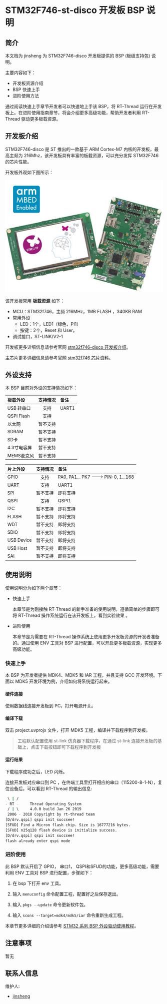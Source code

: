 # STM32F746-st-disco 开发板 BSP 说明

## 简介

本文档为 jinsheng 为 STM32F746-disco 开发板提供的 BSP (板级支持包) 说明。

主要内容如下：

- 开发板资源介绍
- BSP 快速上手
- 进阶使用方法

通过阅读快速上手章节开发者可以快速地上手该 BSP，将 RT-Thread 运行在开发板上。在进阶使用指南章节，将会介绍更多高级功能，帮助开发者利用 RT-Thread 驱动更多板载资源。

## 开发板介绍

STM32F746-disco 是 ST 推出的一款基于 ARM Cortex-M7 内核的开发板，最高主频为 216Mhz，该开发板具有丰富的板载资源，可以充分发挥 STM32F746 的芯片性能。

开发板外观如下图所示：

![board](figures/board.jpg)

该开发板常用 **板载资源** 如下：

- MCU：STM32f746，主频 216MHz，1MB FLASH ，340KB RAM
- 常用外设
  - LED：1个，LED1（绿色，PI1）
  - 按键：2个，Reset 和 User。
- 调试接口，ST-LINK/V2-1

开发板更多详细信息请参考官网 [stm32f746-disco 开发板介绍](https://www.st.com/en/evaluation-tools/32f746gdiscovery.html)。

主芯片更多详细信息请参考官网 [stm32f746 芯片资料](https://www.st.com/en/microcontrollers/stm32f746ng.html)。

## 外设支持

本 BSP 目前对外设的支持情况如下：

| **板载外设**      | **支持情况** | **备注**                              |
| :----------------- | :----------: | :------------------------------------- |
| USB 转串口   |     支持     |              UART1                  |
| QSPI Flash        |   支持    |                                       |
| 以太网            |   暂不支持    |                               |
| SDRAM             |  暂不支持     |                                       |
| SD卡              |   暂不支持   |                           |
| 4.3寸电容屏       |   暂不支持   |                               |
| MEMS麦克风        |   暂不支持   |                               |

| **片上外设** | **支持情况** |               **备注**                |
| :----------------- | :----------: | :------------------------------------- |
| GPIO         |     支持     |   PA0, PA1... PK7 ---> PIN: 0, 1...168 |
| UART         |     支持     |              UART1                  |
| SPI               |  暂不支持    | 即将支持                        |
| QSPI              |  支持    | QSPI1                        |
| I2C               |  暂不支持    | 即将支持                        |
| FLASH             |  暂不支持    | 即将支持                        |
| WDT               |  暂不支持    | 即将支持                        |
| SDIO              |   暂不支持   | 即将支持                              |
| USB Device        |   暂不支持   | 即将支持                              |
| USB Host          |   暂不支持   | 即将支持                              |
| SAI               |   暂不支持   | 即将支持                              |

## 使用说明

使用说明分为如下两个章节：

- 快速上手

    本章节是为刚接触 RT-Thread 的新手准备的使用说明，遵循简单的步骤即可将 RT-Thread 操作系统运行在该开发板上，看到实验效果 。

- 进阶使用

    本章节是为需要在 RT-Thread 操作系统上使用更多开发板资源的开发者准备的。通过使用 ENV 工具对 BSP 进行配置，可以开启更多板载资源，实现更多高级功能。


### 快速上手

本 BSP 为开发者提供 MDK4、MDK5 和 IAR 工程，并且支持 GCC 开发环境。下面以 MDK5 开发环境为例，介绍如何将系统运行起来。

#### 硬件连接

使用数据线连接开发板到 PC，打开电源开关。

#### 编译下载

双击 project.uvprojx 文件，打开 MDK5 工程，编译并下载程序到开发板。

> 工程默认配置使用 st-link 仿真器下载程序，在通过 st-link 连接开发板的基础上，点击下载按钮即可下载程序到开发板

#### 运行结果

下载程序成功之后，LED 闪烁。

连接开发板对应串口到 PC ，在终端工具里打开相应的串口（115200-8-1-N），复位设备后，可以看到 RT-Thread 的输出信息:

```bash
 \ | /
- RT -     Thread Operating System
 / | \     4.0.0 build Jan 26 2019
 2006 - 2018 Copyright by rt-thread team
[D/drv.qspi] qspi init succsee!
[SFUD] Find a Micron flash chip. Size is 16777216 bytes.
[SFUD] n25q128 flash device is initialize success.
[D/drv.qspi] qspi init succsee!
flash already enter qspi mode
```
### 进阶使用

此 BSP 默认开启了 GPIO， 串口1， QSPI和SFUD的功能，更多高级功能，需要利用 ENV 工具对 BSP 进行配置，步骤如下：

1. 在 bsp 下打开 env 工具。

2. 输入 `menuconfig` 命令配置工程，配置好之后保存退出。

3. 输入 `pkgs --update` 命令更新软件包。

4. 输入 `scons --target=mdk4/mdk5/iar` 命令重新生成工程。

本章节更多详细的介绍请参考 [STM32 系列 BSP 外设驱动使用教程](../docs/STM32系列BSP外设驱动使用教程.md)。

## 注意事项

暂无

## 联系人信息

维护人:
- [jinsheng](https://github.com/jinsheng20)
